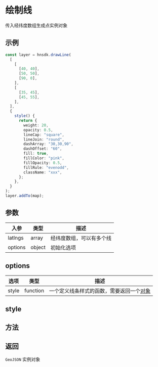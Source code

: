 # 绘制线

传入经纬度数组生成点实例对象

## 示例

```typescript
const layer = hnsdk.drawLine(
  [
    [
      [40, 40],
      [50, 50],
      [90, 0],
    ],
    [
      [35, 45],
      [45, 55],
    ],
  ],
  {
    style() {
      return {
        weight: 20,
        opacity: 0.5,
        lineCap: "square",
        lineJoin: "round",
        dashArray: "30,30,90",
        dashOffset: "60",
        fill: true,
        fillColor: "pink",
        fillOpacity: 0.5,
        fillRule: "evenodd",
        className: "xxx",
      };
    },
  }
);
layer.addTo(map);
```

## 参数

| 入参    | 类型   | 描述                     |
| ------- | ------ | ------------------------ |
| latlngs | array  | 经纬度数组，可以有多个线 |
| options | object | 初始化选项               |

## options

| 选项  | 类型     | 描述                                               |
| ----- | -------- | -------------------------------------------------- |
| style | function | 一个定义线条样式的函数，需要返回一个[对象](#style) |

## style

<GeoJsonLayerStyleTable />

## 方法

<LayerMethodsTable />

## 返回

`GeoJSON` 实例对象
